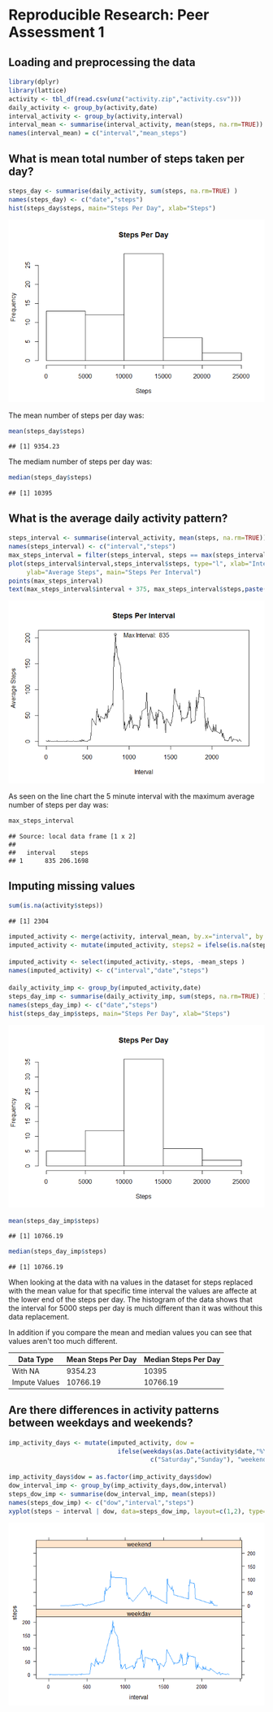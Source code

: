 # Reproducible Research: Peer Assessment 1

## Loading and preprocessing the data

```r
library(dplyr)
library(lattice)
activity <- tbl_df(read.csv(unz("activity.zip","activity.csv")))
daily_activity <- group_by(activity,date)
interval_activity <- group_by(activity,interval)
interval_mean <- summarise(interval_activity, mean(steps, na.rm=TRUE))
names(interval_mean) = c("interval","mean_steps")
```


## What is mean total number of steps taken per day?

```r
steps_day <- summarise(daily_activity, sum(steps, na.rm=TRUE) )
names(steps_day) <- c("date","steps")
hist(steps_day$steps, main="Steps Per Day", xlab="Steps")
```

![](PA1_template_files/figure-html/unnamed-chunk-2-1.png) 

The mean number of steps per day was:

```r
mean(steps_day$steps)
```

```
## [1] 9354.23
```

The mediam number of steps per day was:

```r
median(steps_day$steps)
```

```
## [1] 10395
```


## What is the average daily activity pattern?

```r
steps_interval <- summarise(interval_activity, mean(steps, na.rm=TRUE))
names(steps_interval) <- c("interval","steps")
max_steps_interval = filter(steps_interval, steps == max(steps_interval$steps))
plot(steps_interval$interval,steps_interval$steps, type="l", xlab="Interval", 
     ylab="Average Steps", main="Steps Per Interval")
points(max_steps_interval)
text(max_steps_interval$interval + 375, max_steps_interval$steps,paste("Max Interval: ", max_steps_interval$interval))
```

![](PA1_template_files/figure-html/unnamed-chunk-5-1.png) 

As seen on the line chart the 5 minute interval with the maximum average number of steps per day was:

```r
max_steps_interval
```

```
## Source: local data frame [1 x 2]
## 
##   interval    steps
## 1      835 206.1698
```

## Imputing missing values

```r
sum(is.na(activity$steps))
```

```
## [1] 2304
```

```r
imputed_activity <- merge(activity, interval_mean, by.x="interval", by.y="interval")
imputed_activity <- mutate(imputed_activity, steps2 = ifelse(is.na(steps), mean_steps, steps))

imputed_activity <- select(imputed_activity,-steps, -mean_steps )
names(imputed_activity) <- c("interval","date","steps")

daily_activity_imp <- group_by(imputed_activity,date)
steps_day_imp <- summarise(daily_activity_imp, sum(steps, na.rm=TRUE) )
names(steps_day_imp) <- c("date","steps")
hist(steps_day_imp$steps, main="Steps Per Day", xlab="Steps")
```

![](PA1_template_files/figure-html/unnamed-chunk-7-1.png) 

```r
mean(steps_day_imp$steps)
```

```
## [1] 10766.19
```

```r
median(steps_day_imp$steps)
```

```
## [1] 10766.19
```

When looking at the data with na values in the dataset for steps replaced with the mean value for that specific time interval the values are affecte at the lower end of the steps per day.  The histogram of the data shows that the interval for 5000 steps per day is much  different than it was without this data replacement.

In addition if you compare the mean and median values you can see that values aren't too much different.

Data Type     |Mean Steps Per Day| Median Steps Per Day
--------------|------------------|-----------------------
With NA       |9354.23           |  10395
Impute Values |10766.19          |  10766.19

## Are there differences in activity patterns between weekdays and weekends?

```r
imp_activity_days <- mutate(imputed_activity, dow = 
                              ifelse(weekdays(as.Date(activity$date,"%Y-%m-%d")) %in%
                                       c("Saturday","Sunday"), "weekend","weekday"))

imp_activity_days$dow = as.factor(imp_activity_days$dow)
dow_interval_imp <- group_by(imp_activity_days,dow,interval)
steps_dow_imp <- summarise(dow_interval_imp, mean(steps))
names(steps_dow_imp) <- c("dow","interval","steps")
xyplot(steps ~ interval | dow, data=steps_dow_imp, layout=c(1,2), type="l")
```

![](PA1_template_files/figure-html/unnamed-chunk-8-1.png) 
